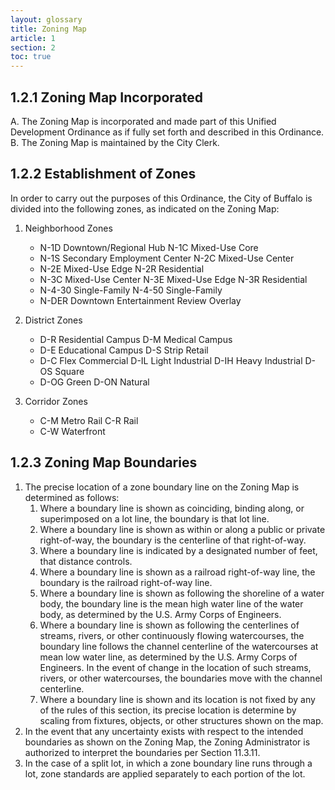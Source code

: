 ```yaml
---
layout: glossary
title: Zoning Map
article: 1
section: 2
toc: true
---
```


## 1.2.1 Zoning Map Incorporated

A.	The Zoning Map is incorporated and made part of this Unified Development Ordinance as if fully set forth and described in this Ordinance.
B.	The Zoning Map is maintained by the City Clerk.

## 1.2.2 Establishment of Zones

In order to carry out the purposes of this Ordinance, the City of Buffalo is divided into the following zones, as indicated on the Zoning Map:
1. Neighborhood Zones
    - N-1D Downtown/Regional Hub N-1C Mixed-Use Core
    - N-1S Secondary Employment Center N-2C Mixed-Use Center
    - N-2E Mixed-Use Edge N-2R Residential
    - N-3C Mixed-Use Center N-3E Mixed-Use Edge N-3R Residential
    - N-4-30 Single-Family N-4-50 Single-Family
    - N-DER Downtown Entertainment Review Overlay
  
2.	District Zones
    - D-R Residential Campus D-M Medical Campus
    - D-E Educational Campus D-S Strip Retail
    - D-C Flex Commercial D-IL Light Industrial D-IH Heavy Industrial D-OS Square
    - D-OG Green D-ON Natural
3. Corridor Zones
    - C-M Metro Rail C-R Rail
    - C-W Waterfront
 

## 1.2.3 Zoning Map Boundaries
1.	The precise location of a zone boundary line on the Zoning Map is determined as follows:
    1. Where a boundary line is shown as coinciding, binding along, or superimposed on a lot line, the boundary is that lot line.
    2. Where a boundary line is shown as within or along a public or private right-of-way, the boundary is the centerline of that right-of-way.
    3. Where a boundary line is indicated by a designated number of feet, that distance controls.
    4. Where a boundary line is shown as a railroad right-of-way line, the boundary is the railroad right-of-way line.
    5. Where a boundary line is shown as following the shoreline of a water body, the boundary line is the mean high water line of the water body, as determined by the U.S. Army Corps of Engineers.
    6. Where a boundary line is shown as following the centerlines of streams, rivers, or other continuously flowing watercourses, the boundary line follows the channel centerline of the watercourses at mean low water line, as determined by the U.S. Army Corps of Engineers. In the event of change in the location of such streams, rivers, or other watercourses, the boundaries move with the channel centerline.
    7. Where a boundary line is shown and its location is not fixed by any of the rules of this section, its precise location is determine by scaling from fixtures, objects, or other structures shown on the map.
2. In the event that any uncertainty exists with respect to the intended boundaries as shown on the Zoning Map, the Zoning Administrator is
authorized to interpret the boundaries per Section 11.3.11.
3. In the case of a split lot, in which a zone boundary line runs through a lot, zone standards are applied separately to each portion of the lot.
